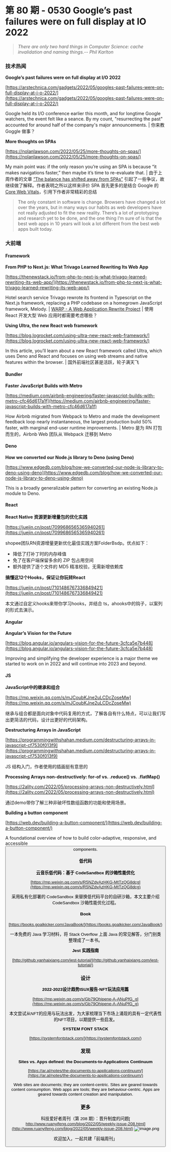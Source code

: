# 第 80 期 - 0530 Google’s past failures were on full display at IO 2022
> _There are only two hard things in Computer Science: cache invalidation and naming things.-- Phil Karlton_

### 技术热闻
**Google’s past failures were on full display at I/O 2022**

[https://arstechnica.com/gadgets/2022/05/googles-past-failures-were-on-full-display-at-i-o-2022/](https://arstechnica.com/gadgets/2022/05/googles-past-failures-were-on-full-display-at-i-o-2022/)

Google held its I/O conference earlier this month, and for longtime Google watchers, the event felt like a seance. By my count, "resurrecting the past" accounted for around half of the company's major announcements. | 你来教 Goggle 做事？

**More thoughts on SPAs**

[https://nolanlawson.com/2022/05/25/more-thoughts-on-spas/](https://nolanlawson.com/2022/05/25/more-thoughts-on-spas/)

My main point was: if the only reason you’re using an SPA is because “it makes navigations faster,” then maybe it’s time to re-evaluate that. | 由于上周作者的文章 [“The balance has shifted away from SPAs”](https://nolanlawson.com/2022/05/21/the-balance-has-shifted-away-from-spas/) 引起了一些争议，故继续做了解释。作者表明之所以这样来评价 SPA 首先更多的是结合 Google 的 [Core Web Vitals](https://web.dev/vitals/)，引用下作者非常精彩的总结
> The only constant in software is change. Browsers have changed a lot over the years, but in many ways our habits as web developers have not really adjusted to fit the new reality. There’s a lot of prototyping and research yet to be done, and the one thing I’m sure of is that the best web apps in 10 years will look a lot different from the best web apps built today.


### 大前端
#### Framework
**From PHP to Next.js: What Trivago Learned Rewriting Its Web App**

[https://thenewstack.io/from-php-to-next-js-what-trivago-learned-rewriting-its-web-app/](https://thenewstack.io/from-php-to-next-js-what-trivago-learned-rewriting-its-web-app/)

Hotel search service Trivago rewrote its frontend in Typescript on the Next.js framework, replacing a PHP codebase on a homegrown JavaScript framework, Melody. | [WARP - A Web Application Rewrite Project](https://tech.trivago.com/post/2022-05-16-warp-a-web-application-rewrite-project/) | 使用 React 开发大型 Web 应用时都需要考虑哪些？

**Using Ultra, the new React web framework**

[https://blog.logrocket.com/using-ultra-new-react-web-framework/](https://blog.logrocket.com/using-ultra-new-react-web-framework/)

In this article, you’ll learn about a new React framework called Ultra, which uses Deno and React and focuses on using web streams and native features within the browser. | 国外前端社区甚是活跃，轮子满天飞

#### Bundler
**Faster JavaScript Builds with Metro**

[https://medium.com/airbnb-engineering/faster-javascript-builds-with-metro-cfc46d617a1f](https://medium.com/airbnb-engineering/faster-javascript-builds-with-metro-cfc46d617a1f)

How Airbnb migrated from Webpack to Metro and made the development feedback loop nearly instantaneous, the largest production build 50% faster, with marginal end-user runtime improvements. | Metro 是为 RN 打包而生的，Airbnb Web 团队从 Webpack 迁移到 Metro

#### Deno
**How we converted our Node.js library to Deno (using Deno)**

[https://www.edgedb.com/blog/how-we-converted-our-node-js-library-to-deno-using-deno](https://www.edgedb.com/blog/how-we-converted-our-node-js-library-to-deno-using-deno)

This is a broadly generalizable pattern for converting an existing Node.js module to Deno.

#### React
**React Native 资源更新增量包的优化实践**

[https://juejin.cn/post/7099686565365940261](https://juejin.cn/post/7099686565365940261)

shopee团队RN资源增量更新优化最佳实践方案FolderBsdp。优点如下：

- 降低了打补丁时的内存峰值
- 免了在客户端保留多余的 ZIP 包占用空间
- 额外提供了逐个文件的 MD5 精准校验，无需新增依赖库

**搞懂这12个Hooks，保证让你玩转React**

[https://juejin.cn/post/7101486767336849421](https://juejin.cn/post/7101486767336849421)

本文通过自定义hooks来带你学习hooks，并结合 ts，ahooks中的钩子，以案列的形式去演示。

#### Angular
**Angular’s Vision for the Future**

[https://blog.angular.io/angulars-vision-for-the-future-3cfca5e7b448](https://blog.angular.io/angulars-vision-for-the-future-3cfca5e7b448)

Improving and simplifying the developer experience is a major theme we started to work on in 2022 and will continue into 2023 and beyond.

#### JS
**JavaScript中的继承和组合**

[https://mp.weixin.qq.com/s/mJCoubKJne2uLCDcZoseMw](https://mp.weixin.qq.com/s/mJCoubKJne2uLCDcZoseMw)

继承与组合都是面向对象中代码复用的方式，了解各自有什么特点，可以让我们写出更简洁的代码，设计出更好的代码架构。

**Destructuring Arrays in JavaScript**

[https://programmingwithshahan.medium.com/destructuring-arrays-in-javascript-cf7530f013f9](https://programmingwithshahan.medium.com/destructuring-arrays-in-javascript-cf7530f013f9)

JS 结构入门，作者使用的插画挺有意思的

**Processing Arrays non-destructively: for-of vs. .reduce() vs. .flatMap()**

[https://2ality.com/2022/05/processing-arrays-non-destructively.html](https://2ality.com/2022/05/processing-arrays-non-destructively.html)

通过demo带你了解三种非破坏性数组函数的功能和使用场景。

**Building a button component**

[https://web.dev/building-a-button-component/](https://web.dev/building-a-button-component/)

A foundational overview of how to build color-adaptive, responsive, and accessible <button> components.

#### 低代码
**云音乐低代码：基于 CodeSandbox 的沙箱性能优化**

[https://mp.weixin.qq.com/s/R5NZdvAzHKG-MtTzQG8dcg](https://mp.weixin.qq.com/s/R5NZdvAzHKG-MtTzQG8dcg)

采用私有化部署的 CodeSandbox 来替换低代码平台的自研沙箱，本文主要介绍 CodeSandbox 沙箱性能优化过程。

#### Book

[https://books.goalkicker.com/JavaBook/](https://books.goalkicker.com/JavaBook/)

一本免费的 Java 学习材料，将 Stack Overflow 上面 Java 的常见解答，分门别类整理成了一本书。

**Jest 实践指南**

[http://github.yanhaixiang.com/jest-tutorial/](http://github.yanhaixiang.com/jest-tutorial/)


### 设计
**2022-2023设计趋势ISUX报告·NFT玩法应用篇**

[https://mp.weixin.qq.com/s/Gb79Ohipene-A-ANuPfG_g](https://mp.weixin.qq.com/s/Gb79Ohipene-A-ANuPfG_g)

本文尝试从NFT的应用与玩法出发，为大家梳理当下市场上涌现的具有一定代表性的NFT项目，以期提供一些启发。

**SYSTEM FONT STACK**

[https://systemfontstack.com/](https://systemfontstack.com/)


### 发现
**Sites vs. Apps defined: the Documents‐to‐Applications Continuum**

[https://ar.al/notes/the-documents-to-applications-continuum/](https://ar.al/notes/the-documents-to-applications-continuum/)

Web sites are documents; they are content‐centric. Sites are geared towards content consumption.
Web apps are tools; they are behaviour‐centric. Apps are geared towards content creation and manipulation.

### 更多
科技爱好者周刊（第 208 期）：晋升制度的问题[
http://www.ruanyifeng.com/blog/2022/05/weekly-issue-208.html](http://www.ruanyifeng.com/blog/2022/05/weekly-issue-208.html)
![image.png](https://cdn.nlark.com/yuque/0/2020/png/85771/1605930034828-7fc81343-651f-4a15-8465-eebe5a23cf61.png#crop=0&crop=0&crop=1&crop=1&height=31&id=C5Hpa&margin=%5Bobject%20Object%5D&name=image.png&originHeight=90&originWidth=2186&originalType=binary&ratio=1&rotation=0&showTitle=false&size=14325&status=done&style=none&title=&width=746)


欢迎加入，一起共建「前端周刊」
